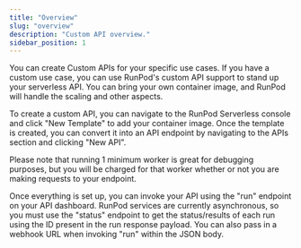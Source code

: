 ```yaml
---
title: "Overview"
slug: "overview"
description: "Custom API overview."
sidebar_position: 1
---
```


You can create Custom APIs for your specific use cases.
If you have a custom use case, you can use RunPod's custom API support to stand up your serverless API.
You can bring your own container image, and RunPod will handle the scaling and other aspects.

To create a custom API, you can navigate to the RunPod Serverless console and click "New Template" to add your container image. Once the template is created, you can convert it into an API endpoint by navigating to the APIs section and clicking "New API".

Please note that running 1 minimum worker is great for debugging purposes, but you will be charged for that worker whether or not you are making requests to your endpoint.

Once everything is set up, you can invoke your API using the "run" endpoint on your API dashboard. RunPod services are currently asynchronous, so you must use the "status" endpoint to get the status/results of each run using the ID present in the run response payload. You can also pass in a webhook URL when invoking "run" within the JSON body.
